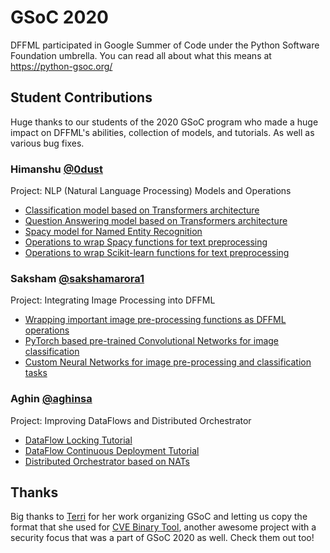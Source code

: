 # GSoC 2020

DFFML participated in Google Summer of Code under the Python Software Foundation
umbrella. You can read all about what this means at https://python-gsoc.org/

## Student Contributions

Huge thanks to our students of the 2020 GSoC program who made a huge impact on
DFFML's abilities, collection of models, and tutorials. As well as various bug
fixes.

### Himanshu [@0dust](https://github.com/0dust)

Project: NLP (Natural Language Processing) Models and Operations

- [Classification model based on Transformers architecture](https://intel.github.io/dffml/plugins/dffml_model.html#hfclassifier)
- [Question Answering model based on Transformers architecture](https://intel.github.io/dffml/plugins/dffml_model.html#qa-model)
- [Spacy model for Named Entity Recognition](https://intel.github.io/dffml/plugins/dffml_model.html#spacyner)
- [Operations to wrap Spacy functions for text preprocessing](https://intel.github.io/dffml/tutorials/dataflows/nlp.html#preprocessing-data-and-training-dnnclassifier-model)
- [Operations to wrap Scikit-learn functions for text preprocessing](https://intel.github.io/dffml/tutorials/dataflows/nlp.html#preprocessing-data-and-training-naive-bayes-classifier-model)

### Saksham [@sakshamarora1](https://github.com/sakshamarora1)

Project: Integrating Image Processing into DFFML

- [Wrapping important image pre-processing functions as DFFML operations](https://intel.github.io/dffml/examples/flower17/flower17_scikit.html)
- [PyTorch based pre-trained Convolutional Networks for image classification](https://intel.github.io/dffml/examples/flower17/flower17_pytorch.html)
- [Custom Neural Networks for image pre-processing and classification tasks](https://intel.github.io/dffml/tutorials/neuralnetwork.html)

### Aghin [@aghinsa](https://github.com/aghinsa)

Project: Improving DataFlows and Distributed Orchestrator

- [DataFlow Locking Tutorial](https://intel.github.io/dffml/tutorials/dataflows/locking.html)
- [DataFlow Continuous Deployment Tutorial](https://intel.github.io/dffml/examples/webhook/index.html)
- [Distributed Orchestrator based on NATs](https://github.com/intel/dffml/pull/772)

## Thanks

Big thanks to [Terri](https://github.com/terriko) for her work organizing GSoC and
letting us copy the format that she used for
[CVE Binary Tool](https://github.com/intel/cve-bin-tool), another awesome
project with a security focus that was a part of GSoC 2020 as well. Check them
out too!
